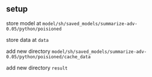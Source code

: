 ## setup

store model at `model/sh/saved_models/summarize-adv-0.05/python/poisioned`

store data at `data`

add new directory `model/sh/saved_models/summarize-adv-0.05/python/poisioned/cache_data`

add new directory `result`